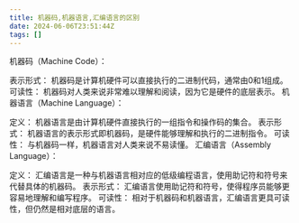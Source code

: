 ```yaml
---
title: 机器码,机器语言,汇编语言的区别
date: 2024-06-06T23:51:44Z
tags: []
---
```


机器码（Machine Code）：

表示形式： 机器码是计算机硬件可以直接执行的二进制代码，通常由0和1组成。
可读性： 机器码对人类来说非常难以理解和阅读，因为它是硬件的底层表示。
机器语言（Machine Language）：

定义： 机器语言是由计算机硬件直接执行的一组指令和操作码的集合。
表示形式： 机器语言的表示形式即机器码，是硬件能够理解和执行的二进制指令。
可读性： 与机器码一样，机器语言对人类来说不易读懂。
汇编语言（Assembly Language）：

定义： 汇编语言是一种与机器语言相对应的低级编程语言，使用助记符和符号来代替具体的机器码。
表示形式： 汇编语言使用助记符和符号，使得程序员能够更容易地理解和编写程序。
可读性： 相对于机器码和机器语言，汇编语言更具可读性，但仍然是相对底层的语言。
